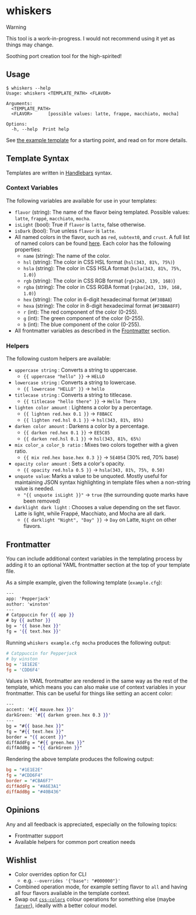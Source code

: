 # whiskers

> [!WARNING]
> This tool is a work-in-progress. I would not recommend using it yet as things may change.

Soothing port creation tool for the high-spirited!

## Usage

```console
$ whiskers --help
Usage: whiskers <TEMPLATE_PATH> <FLAVOR>

Arguments:
  <TEMPLATE_PATH>  
  <FLAVOR>      [possible values: latte, frappe, macchiato, mocha]

Options:
  -h, --help  Print help
```

See [the example template](examples/example.template) for a starting point, and read on for more details.

## Template Syntax

Templates are written in [Handlebars](https://handlebarsjs.com/guide/expressions.html) syntax.

### Context Variables

The following variables are available for use in your templates:

- `flavor` (string): The name of the flavor being templated. Possible values: `latte`, `frappé`, `macchiato`, `mocha`.
- `isLight` (bool): True if `flavor` is `latte`, false otherwise.
- `isDark` (bool): True unless `flavor` is `latte`.
- All named colors in the flavor, such as `red`, `subtext0`, and `crust`. A full list of named colors can be found [here](https://github.com/catppuccin/rust/blob/5124eb99eb98d7111dca24537d428a6078e5bbb6/src/flavour.rs#L41-L66). Each color has the following properties:
    - `name` (string): The name of the color.
    - `hsl` (string): The color in CSS HSL format (`hsl(343, 81%, 75%)`)
    - `hsla` (string): The color in CSS HSLA format (`hsla(343, 81%, 75%, 1.0)`)
    - `rgb` (string): The color in CSS RGB format (`rgb(243, 139, 168)`)
    - `rgba` (string): The color in CSS RGBA format (`rgba(243, 139, 168, 1.0)`)
    - `hex` (string): The color in 6-digit hexadecimal format (`#F38BA8`)
    - `hexa` (string): The color in 8-digit hexadecimal format (`#F38BA8FF`)
    - `r` (int): The red component of the color (0-255).
    - `g` (int): The green component of the color (0-255).
    - `b` (int): The blue component of the color (0-255).
- All frontmatter variables as described in the [Frontmatter](#frontmatter) section.

### Helpers

The following custom helpers are available:

- `uppercase string` : Converts a string to uppercase.
    - `{{ uppercase "hello" }}` → `HELLO`
- `lowercase string` : Converts a string to lowercase.
    - `{{ lowercase "HELLO" }}` → `hello`
- `titlecase string` : Converts a string to titlecase.
    - `{{ titlecase "hello there" }}` → `Hello There`
- `lighten color amount` : Lightens a color by a percentage.
    - `{{ lighten red.hex 0.1 }}` → `F8BACC`
    - `{{ lighten red.hsl 0.1 }}` → `hsl(343, 81%, 85%)`
- `darken color amount` : Darkens a color by a percentage.
    - `{{ darken red.hex 0.1 }}` → `EE5C85`
    - `{{ darken red.hsl 0.1 }}` → `hsl(343, 81%, 65%)`
- `mix color_a color_b ratio` : Mixes two colors together with a given ratio.
    - `{{ mix red.hex base.hex 0.3 }}` → `5E4054` (30% red, 70% base)
- `opacity color amount` : Sets a color's opacity.
    - `{{ opacity red.hsla 0.5 }}` → `hsla(343, 81%, 75%, 0.50)`
- `unquote value`: Marks a value to be unquoted. Mostly useful for maintaining JSON syntax highlighting in template files when a non-string value is needed.
    - `"{{ unquote isLight }}"` → `true` (the surrounding quote marks have been removed)
- `darklight dark light` : Chooses a value depending on the set flavor. Latte is light, while Frappé, Macchiato, and Mocha are all dark.
    - `{{ darklight "Night", "Day" }}` → `Day` on Latte, `Night` on other flavors.

## Frontmatter

You can include additional context variables in the templating process by adding it to an optional YAML frontmatter section at the top of your template file.

As a simple example, given the following template (`example.cfg`):

```handlebars
---
app: 'Pepperjack'
author: 'winston'
---
# Catppuccin for {{ app }}
# by {{ author }}
bg = '{{ base.hex }}'
fg = '{{ text.hex }}'
```

Running `whiskers example.cfg mocha` produces the following output:

```ini
# Catppuccin for Pepperjack
# by winston
bg = '1E1E2E'
fg = 'CDD6F4'
```

Values in YAML frontmatter are rendered in the same way as the rest of the template, which means you can also make use of context variables in your frontmatter. This can be useful for things like setting an accent color:

```handlebars
---
accent: '#{{ mauve.hex }}'
darkGreen: '#{{ darken green.hex 0.3 }}'
---
bg = "#{{ base.hex }}"
fg = "#{{ text.hex }}"
border = "{{ accent }}"
diffAddFg = "#{{ green.hex }}"
diffAddBg = "{{ darkGreen }}"
```

Rendering the above template produces the following output:

```ini
bg = "#1E1E2E"
fg = "#CDD6F4"
border = "#CBA6F7"
diffAddFg = "#A6E3A1"
diffAddBg = "#40B436"
```

## Opinions

Any and all feedback is appreciated, especially on the following topics:

- Frontmatter support
- Available helpers for common port creation needs

## Wishlist

- Color overrides option for CLI
    - e.g. `--overrides '{"base": "#000000"}'`
- Combined operation mode, for example setting flavor to `all` and having all four flavors available in the template context.
- Swap out [`css-colors`](https://github.com/vaidehijoshi/css-colors) colour operations for something else (maybe [`farver`](https://github.com/nyxkrage/farver)), ideally with a better colour model.